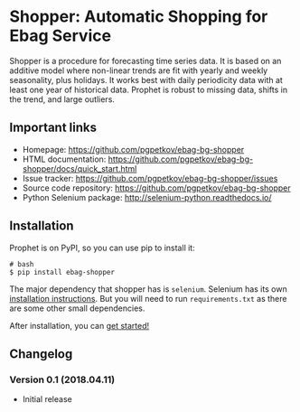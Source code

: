 # Shopper: Automatic Shopping for Ebag Service

Shopper is a procedure for forecasting time series data.  It is based on an additive model where non-linear trends are fit with yearly and weekly seasonality, plus holidays. It works best with daily periodicity data with at least one year of historical data. Prophet is robust to missing data, shifts in the trend, and large outliers.


## Important links


- Homepage: https://github.com/pgpetkov/ebag-bg-shopper
- HTML documentation: https://github.com/pgpetkov/ebag-bg-shopper/docs/quick_start.html
- Issue tracker: https://github.com/pgpetkov/ebag-bg-shopper/issues
- Source code repository: https://github.com/pgpetkov/ebag-bg-shopper
- Python Selenium package: http://selenium-python.readthedocs.io/

## Installation

Prophet is on PyPI, so you can use pip to install it:

```
# bash
$ pip install ebag-shopper
```

The major dependency that shopper has is `selenium`.   Selenium has its own [installation instructions](http://selenium-python.readthedocs.io/).
But you will need to run `requirements.txt` as there are some other small dependencies.

After installation, you can [get started!](#)

## Changelog


### Version 0.1 (2018.04.11)

- Initial release